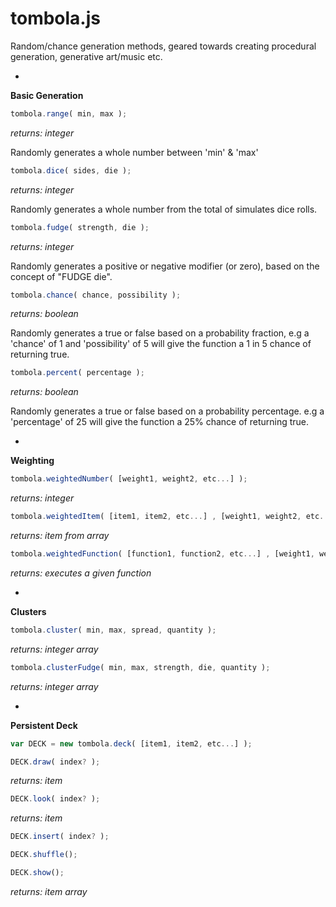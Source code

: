 # tombola.js

Random/chance generation methods, geared towards creating procedural generation, generative art/music etc.

-

**Basic Generation**

```javascript
tombola.range( min, max );
```
*returns: integer*

Randomly generates a whole number between 'min' & 'max'


```javascript
tombola.dice( sides, die );
```
*returns: integer*

Randomly generates a whole number from the total of simulates dice rolls.


```javascript
tombola.fudge( strength, die );
```
*returns: integer*

Randomly generates a positive or negative modifier (or zero), based on the concept of "FUDGE die".


```javascript
tombola.chance( chance, possibility );
```
*returns: boolean*

Randomly generates a true or false based on a probability fraction, e.g a 'chance' of 1 and 'possibility' of 5 will give the function a 1 in 5 chance of returning true.


```javascript
tombola.percent( percentage );
```
*returns: boolean*

Randomly generates a true or false based on a probability percentage. e.g a 'percentage' of 25 will give the function a 25% chance of returning true.


-

**Weighting**

```javascript
tombola.weightedNumber( [weight1, weight2, etc...] );
```
*returns: integer*

```javascript
tombola.weightedItem( [item1, item2, etc...] , [weight1, weight2, etc...] );
```
*returns: item from array*

```javascript
tombola.weightedFunction( [function1, function2, etc...] , [weight1, weight2, etc...] );
```
*returns: executes a given function*

-

**Clusters**

```javascript
tombola.cluster( min, max, spread, quantity );
```
*returns: integer array*

```javascript
tombola.clusterFudge( min, max, strength, die, quantity );
```
*returns: integer array*

-

**Persistent Deck**

```javascript
var DECK = new tombola.deck( [item1, item2, etc...] );
```

```javascript
DECK.draw( index? );
```
*returns: item*

```javascript
DECK.look( index? );
```
*returns: item*

```javascript
DECK.insert( index? );
```

```javascript
DECK.shuffle();
```

```javascript
DECK.show();
```
*returns: item array*

